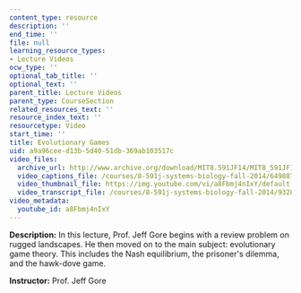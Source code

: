 ```yaml
---
content_type: resource
description: ''
end_time: ''
file: null
learning_resource_types:
- Lecture Videos
ocw_type: ''
optional_tab_title: ''
optional_text: ''
parent_title: Lecture Videos
parent_type: CourseSection
related_resources_text: ''
resource_index_text: ''
resourcetype: Video
start_time: ''
title: Evolutionary Games
uid: a9a96cee-d13b-5d40-51db-369ab103517c
video_files:
  archive_url: http://www.archive.org/download/MIT8.591JF14/MIT8_591JF14_lec18_300k.mp4
  video_captions_file: /courses/8-591j-systems-biology-fall-2014/649887b8949f5e8e8cd093deaef31976_a8Fbmj4nIxY.vtt
  video_thumbnail_file: https://img.youtube.com/vi/a8Fbmj4nIxY/default.jpg
  video_transcript_file: /courses/8-591j-systems-biology-fall-2014/9328267905a97798082d5ece4162f753_a8Fbmj4nIxY.pdf
video_metadata:
  youtube_id: a8Fbmj4nIxY
---
```


**Description:** In this lecture, Prof. Jeff Gore begins with a review problem on rugged landscapes. He then moved on to the main subject: evolutionary game theory. This includes the Nash equilibrium, the prisoner's dilemma, and the hawk-dove game.

**Instructor:** Prof. Jeff Gore



